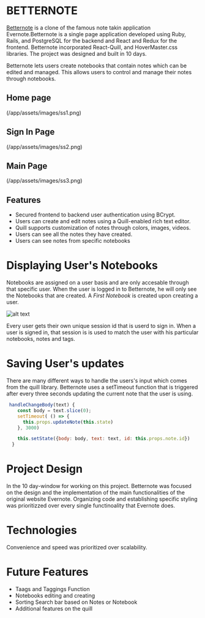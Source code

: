 # BETTERNOTE

[Betternote](https://betternote-evernote.herokuapp.com/#/) is a clone of the famous note takin application Evernote.Betternote is a single page application developed using Ruby, Rails, and PostgreSQL for the backend and React and Redux for the frontend. Betternote incorporated React-Quill, and HoverMaster.css libraries. The project was designed and built in 10 days.

Betternote lets users create notebooks that contain notes which can be edited and managed. This allows users to control and manage their notes through notebooks.

## Home page
(/app/assets/images/ss1.png)

## Sign In Page
(/app/assets/images/ss2.png)

## Main Page
(/app/assets/images/ss3.png)

## Features
* Secured frontend to backend user authentication using BCrypt.
* Users can create and edit notes using a Quill-enabled rich text editor.
* Quill supports customization of notes through colors, images, videos.
* Users can see all the notes they have created.
* Users can see notes from specific notebooks

# Displaying User's Notebooks
Notebooks are assigned on a user basis and are only accesable through that specific user. When the user is logged in to Betternote, he will only see the Notebooks that are created. A *First Notebook* is created upon creating a user.

![alt text](file:///Users/alejandrochang/Desktop/shot1.png)

Every user gets their own unique session id that is userd to sign in. When a user is signed in, that session is is used to match the user with his particular notebooks, notes and tags.

# Saving User's updates
There are many different ways to handle the users's input which comes from the quill library. Betternote uses a setTimeout function that is triggered after every three seconds updating the current note that the user is using.

```javascript
 handleChangeBody(text) {
    const body = text.slice(0);
    setTimeout( () => {
      this.props.updateNote(this.state)
    }, 3000)

    this.setState({body: body, text: text, id: this.props.note.id})
  }
```
# Project Design
In the 10 day-window for working on this project. Betternote was focused on the design and the implementation of the main functionalities of the original website Evernote. Organizing code and establishing specific styling was prioritizzed over every single functinoality that Evernote does.

# Technologies
Convenience and speed was prioritized over scalability.

# Future Features
* Taags and Taggings Function
* Notebooks editing and creating
* Sorting Search bar based on Notes or Notebook
* Additional features on the quill
